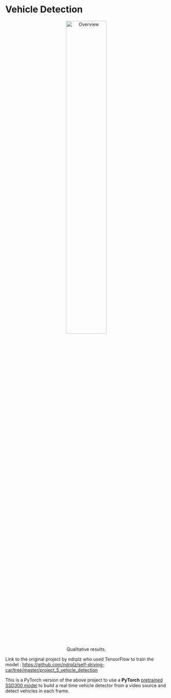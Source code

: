 # Vehicle Detection

<p align="center">
 <img src="./data/result.gif" alt="Overview" width="50%" height="50%"></a>
 <br>Qualitative results.
</p>

Link to the original project by ndrplz who used TensorFlow to train the model : https://github.com/ndrplz/self-driving-car/tree/master/project_5_vehicle_detection

This is a PyTorch version of the above project to use a **PyTorch** [pretrained SSD300 model](https://github.com/amdegroot/ssd.pytorch) to build a real time vehicle detector from a video source and detect vehicles in each frame.
